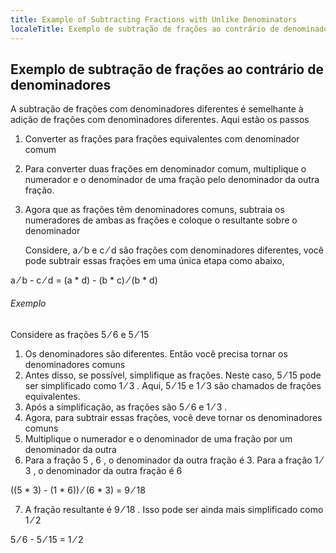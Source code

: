 ```yaml
---
title: Example of Subtracting Fractions with Unlike Denominators
localeTitle: Exemplo de subtração de frações ao contrário de denominadores
---
```

## Exemplo de subtração de frações ao contrário de denominadores

A subtração de frações com denominadores diferentes é semelhante à adição de frações com denominadores diferentes. Aqui estão os passos

1.  Converter as frações para frações equivalentes com denominador comum
    
2.  Para converter duas frações em denominador comum, multiplique o numerador e o denominador de uma fração pelo denominador da outra fração.
    
3.  Agora que as frações têm denominadores comuns, subtraia os numeradores de ambas as frações e coloque o resultante sobre o denominador
    
    Considere, a ⁄ b e c ⁄ d são frações com denominadores diferentes, você pode subtrair essas frações em uma única etapa como abaixo,
    

 a ⁄ b - c ⁄ d = (a \* d) - (b \* c) ⁄ (b \* d) 

###### Exemplo

Considere as frações 5 ⁄ 6 e 5 ⁄ 15

1.  Os denominadores são diferentes. Então você precisa tornar os denominadores comuns
2.  Antes disso, se possível, simplifique as frações. Neste caso, 5 ⁄ 15 pode ser simplificado como 1 ⁄ 3 . Aqui, 5 ⁄ 15 e 1 ⁄ 3 são chamados de frações equivalentes.
3.  Após a simplificação, as frações são 5 ⁄ 6 e 1 ⁄ 3 .
4.  Agora, para subtrair essas frações, você deve tornar os denominadores comuns
5.  Multiplique o numerador e o denominador de uma fração por um denominador da outra
6.  Para a fração 5 , 6 , o denominador da outra fração é 3. Para a fração 1 ⁄ 3 , o denominador da outra fração é 6

 ((5 \* 3) - (1 \* 6)) ⁄ (6 \* 3) = 9 ⁄ 18 

7.  A fração resultante é 9 ⁄ 18 . Isso pode ser ainda mais simplificado como 1 ⁄ 2

 5 ⁄ 6 - 5 ⁄ 15 = 1 ⁄ 2